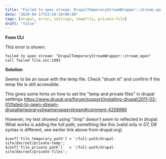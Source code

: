```yaml
---
title: "Failed to open stream: DrupalTemporaryStreamWrapper::stream_open"
date: "2020-04-17T23:50:10+08:00"
tags: [drupal, error, settings, tempfile, private-file]
draft: "false"
---
```


**From CLI**

This error is shown:
```
failed to open stream: "DrupalTemporaryStreamWrapper::stream_open" call failed file.inc:1983
```

**Solution**

Seems to be an issue with the temp file. Check "drush st" and confirm if the temp file is still accessible.


This gives some hints on how to set the "temp and private files" in drupal setttings  https://www.drupal.org/forum/support/installing-drupal/2011-03-01/failed-to-open-stream-drupaltemporarystreamwrapperstream#comment-4258986

However, my test showed using "/tmp" doesn't seem to reflected in drupal.
What works is adding the full path, something like this (valid only in D7, D8 syntax is different, see earlier link above from drupal.org)

```
$conf['file_temporary_path'] = '/full-path/drupal-site/docroot/private-temp';
$conf['file_private_path']   = '/full-path/drupal-site/docroot/private-files';
```
